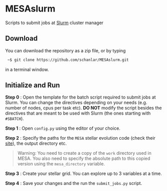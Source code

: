 # MESAslurm
Scripts to submit jobs at [Slurm](https://slurm.schedmd.com/overview.html) cluster manager

## Download
You can download the repository as a zip file, or by typing

```bash
 ~$ git clone https://github.com/schanlar/MESAslurm.git
```

in a terminal window.

## Initialize and Run
**Step 0** : Open the template for the batch script required to submit jobs at Slurm.
You can change the directives depending on your needs (e.g. number of nodes, cpus per task etc).
**DO NOT** modify the script besides the directives that are meant to be used with Slurm (the ones starting with ``#SBATCH``).

**Step 1** : Open ``config.py`` using the editor of your choice.

**Step 2** : Specify the paths for the ``MESA`` stellar evolution code (check their [site](http://mesa.sourceforge.net/)),
the output directory etc.

> Warning: You need to create a copy of the ``work`` directory used in MESA.
You also need to specify the absolute path to this copied version using the ``mesa_directory`` variable.

**Step 3** : Create your stellar grid. You can explore up to 3 variables at a time.

**Step 4** : Save your changes and the run the ``submit_jobs.py`` script.
